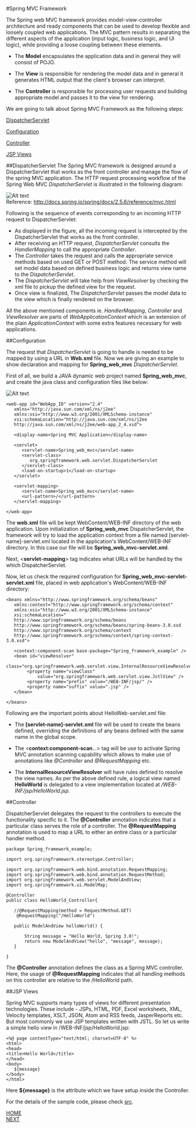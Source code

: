 
#Spring MVC Framework 

The Spring web MVC framework provides model-view-controller architecture and ready components that can be used to develop flexible and loosely coupled web applications. The MVC pattern results in separating the different aspects of the application (input logic, business logic, and UI logic), while providing a loose coupling between these elements.

- The **Model** encapsulates the application data and in general they will consist of POJO.

- The **View** is responsible for rendering the model data and in general it generates HTML output that the client's browser can interpret.

- The **Controller** is responsible for processing user requests and building appropriate model and passes it to the view for rendering.

We are going to talk about Spring MVC Framework as the following steps:  

 [<i class="icon-file"></i>DispatcherServlet](#dispatcherservlet)  

  [<i class="icon-file"></i>Configuration](#configuration)  

   [<i class="icon-file"></i>Controller](#controller)  

   [<i class="icon-file"></i>JSP Views](#jsp-views)  
  

 
##DispatcherServlet
The Spring MVC framework is designed around a DispatcherServlet that works as the front controller and manage the flow of the spring MVC application. The HTTP request processing workflow of the Spring Web MVC *DispatcherServlet* is illustrated in the following diagram:

![Alt text](/picture/dispatcherservlet.png)  
Reference: http://docs.spring.io/spring/docs/2.5.6/reference/mvc.html  


Following is the sequence of events corresponding to an incoming HTTP request to DispatcherServlet:

- As displayed in the figure, all the incoming request is intercepted by the DispatcherServlet that works as the front controller. 
- After receiving an HTTP request, *DispatcherServlet* consults the *HandlerMapping* to call the appropriate *Controller*.
- The *Controller* takes the request and calls the appropriate service methods based on used GET or POST method. The service method will set model data based on defined business logic and returns view name to the *DispatcherServlet*.
- The *DispatcherServlet* will take help from *ViewResolver* by checking the xml file to pickup the defined view for the request.
- Once view is finalized, The *DispatcherServlet* passes the model data to the view which is finally rendered on the browser.

All the above mentioned components ie. *HandlerMapping*, *Controller* and *ViewResolver* are parts of *WebApplicationContext* which is an extension of the plain *ApplicationContext* with some extra features necessary for web applications.

##Configuration

The request that *DispatcherServlet* is going to handle is needed to be mapped by using a URL in **Web.xml** file. Now we are giving an example to show declaration and mapping for **Spring_web_mvc** *DispatcherServlet*.

First of all, we build a JAVA dynamic web project named **Spring_web_mvc**, and create the java class and configuration files like below: 

![Alt text](/picture/spring_example.png)

```  
<web-app id="WebApp_ID" version="2.4"
   xmlns="http://java.sun.com/xml/ns/j2ee" 
   xmlns:xsi="http://www.w3.org/2001/XMLSchema-instance"
   xsi:schemaLocation="http://java.sun.com/xml/ns/j2ee 
   http://java.sun.com/xml/ns/j2ee/web-app_2_4.xsd">

   <display-name>Spring MVC Application</display-name>

   <servlet>
      <servlet-name>Spring_web_mvc</servlet-name>
      <servlet-class>
         org.springframework.web.servlet.DispatcherServlet
      </servlet-class>
      <load-on-startup>1</load-on-startup>
   </servlet>

   <servlet-mapping>
      <servlet-name>Spring_web_mvc</servlet-name>
      <url-pattern>/</url-pattern>
   </servlet-mapping>
 
</web-app>
```

The **web.xml** file will be kept WebContent/WEB-INF directory of  the web application. Upon initialization of **Spring_web_mvc** DispatcherServlet, the framework will try to load the application context from a file named [servlet-name]-servlet.xml located in the application's WebContent/WEB-INF directory. In this case our file will be **Spring_web_mvc-servlet.xml**.

Next, <**servlet-mapping**> tag indicates what URLs will be handled by the which DispatcherServlet.   

Now, let us check the required configuration for **Spring_web_mvc-servlet-servlet.xml** file, placed in web application's WebContent/WEB-INF directory:

```
<beans xmlns="http://www.springframework.org/schema/beans"
   xmlns:context="http://www.springframework.org/schema/context"
   xmlns:xsi="http://www.w3.org/2001/XMLSchema-instance"
   xsi:schemaLocation="
   http://www.springframework.org/schema/beans     
   http://www.springframework.org/schema/beans/spring-beans-3.0.xsd
   http://www.springframework.org/schema/context 
   http://www.springframework.org/schema/context/spring-context-3.0.xsd">

   <context:component-scan base-package="Spring_framework_example" />
   <bean id="viewResolver"
        class="org.springframework.web.servlet.view.InternalResourceViewResolver">
        <property name="viewClass"
            value="org.springframework.web.servlet.view.JstlView" />
        <property name="prefix" value="/WEB-INF/jsp/" />
        <property name="suffix" value=".jsp" />
   </bean>
 
</beans>
```

Following are the important points about HelloWeb-servlet.xml file:

- The **[servlet-name]-servlet.xml** file will be used to create the beans defined, overriding the definitions of any beans defined with the same name in the global scope.

- The <**context:component-scan**...> tag will be use to activate Spring MVC annotation scanning capability which allows to make use of annotations like *@Controller* and *@RequestMapping* etc.

- The **InternalResourceViewResolver** will have rules defined to resolve the view names. As per the above defined rule, a logical view named **HelloWorld** is delegated to a view implementation located at */WEB-INF/jsp/HelloWorld.jsp.*

##Controller

DispatcherServlet delegates the request to the controllers to execute the functionality specific to it. The **@Controller** annotation indicates that a particular class serves the role of a controller. The **@RequestMapping** annotation is used to map a URL to either an entire class or a particular handler method.


```
package Spring_framework_example;

import org.springframework.stereotype.Controller;

import org.springframework.web.bind.annotation.RequestMapping;
import org.springframework.web.bind.annotation.RequestMethod;
import org.springframework.web.servlet.ModelAndView;
import org.springframework.ui.ModelMap;

@Controller
public class HelloWorld_Controller{
 
   //@RequestMapping(method = RequestMethod.GET)
	@RequestMapping("/HelloWorld")

   public ModelAndView helloWorld() {
	   
       String message = "Hello World, Spring 3.0!";
       return new ModelAndView("hello", "message", message);
   }

}

```

The **@Controller** annotation defines the class as a Spring MVC controller. Here, the  usage of **@RequestMapping** indicates that all handling methods on this controller are relative to the /HelloWorld path. 


##JSP Views

Spring MVC supports many types of views for different presentation technologies. These include - JSPs, HTML, PDF, Excel worksheets, XML, Velocity templates, XSLT, JSON, Atom and RSS feeds, JasperReports etc. But most commonly we use JSP templates written with JSTL. So let us write a simple hello view in /WEB-INF/jsp/HelloWorld.jsp:

```
<%@ page contentType="text/html; charset=UTF-8" %>
<html>
<head>
<title>Hello World</title>
</head>
<body>
   ${message}
</body>
</html>
```

Here **${message}** is the attribute which we have setup inside the Controller. 

For the details of the sample code, please check [src](/src).

[HOME](README.md)  
[NEXT](Reference.md)



